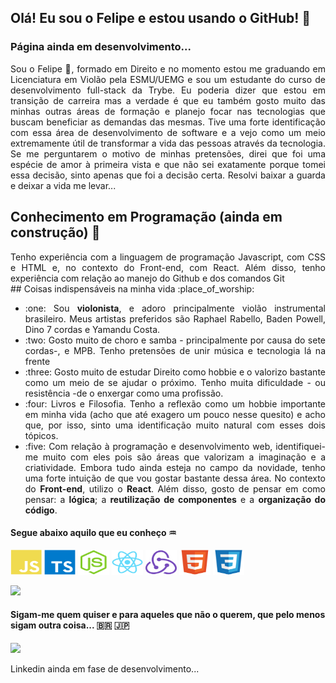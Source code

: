 ## Olá! Eu sou o Felipe e estou usando o GitHub! 👋

### Página ainda em desenvolvimento...
<div align="justify">
  Sou o Felipe 🦉, formado em Direito e no momento estou me graduando em Licenciatura em Violão pela ESMU/UEMG e sou um estudante do curso de desenvolvimento full-stack da Trybe. Eu poderia dizer que estou em transição de carreira mas a verdade é que eu também gosto muito das minhas outras áreas de formação e planejo focar nas tecnologias que buscam beneficiar as demandas das mesmas. Tive uma forte identificação com essa área de desenvolvimento de software e a vejo como um meio extremamente útil de transformar a vida das pessoas através da tecnologia. Se me perguntarem o motivo de minhas pretensões, direi que foi uma espécie de amor à primeira vista e que não sei exatamente porque tomei essa decisão, sinto apenas que foi a decisão certa. Resolvi baixar a guarda e deixar a vida me levar...
 </div>

## Conhecimento em Programação (ainda em construção) :place_of_worship:
<div align="justify">
Tenho experiência com a linguagem de programação Javascript, com CSS e HTML e, no contexto do Front-end, com React. Além disso, tenho experiência com relação ao manejo do Github e dos comandos Git
 </div>
## Coisas indispensáveis na minha vida :place_of_worship:

<ul align="justify">
  <li>:one: Sou <strong>violonista</strong>, e adoro principalmente violão instrumental brasileiro. Meus artistas preferidos são Raphael Rabello, Baden Powell, Dino 7 cordas e Yamandu Costa. </li>
  <li>:two: Gosto muito de choro e samba - principalmente por causa do sete cordas-, e MPB. Tenho pretensões de unir música e tecnologia lá na frente</li>
  <li>:three: Gosto muito de estudar Direito como hobbie e o valorizo bastante como um meio de se ajudar o próximo. Tenho muita dificuldade - ou resistência -de o enxergar como uma profissão.</li>
  <li>:four: Livros e Filosofia. Tenho a reflexão como um hobbie importante em minha vida (acho que até exagero um pouco nesse quesito) e acho que, por isso, sinto uma identificação muito natural com esses dois tópicos. </li>
  <li>:five: Com relação à programação e desenvolvimento web, identifiquei-me muito com eles pois são áreas que valorizam a imaginação e a criatividade. Embora  tudo ainda esteja no campo da novidade, tenho uma forte intuição de que vou gostar bastante dessa área. No contexto do <strong>Front-end</strong>, utilizo o <strong>React</strong>. Além disso, gosto de pensar em como pensar: a <strong>lógica</strong>; a <strong>reutilização de componentes</strong> e a <strong>organização do código</strong>. </li>
</ul>

#### Segue abaixo aquilo que eu conheço :aquarius:
<div style="display: inline_block">
  <img align="center" alt="javascript-js" height="40" width="50" src="https://raw.githubusercontent.com/devicons/devicon/master/icons/javascript/javascript-plain.svg" title="JavaScript">
  <img align="center" alt="typescript-js" height="40" width="50" src="https://raw.githubusercontent.com/devicons/devicon/master/icons/typescript/typescript-original.svg" title="TypeScript">
  <img align="center" alt="node" height="40" width="50" src="https://raw.githubusercontent.com/devicons/devicon/master/icons/nodejs/nodejs-original.svg" title="NodeJs">  
  <img align="center" alt="react" height="40" width="50" src="https://raw.githubusercontent.com/devicons/devicon/master/icons/react/react-original.svg" title="React">
  <img align="center" alt="redux" height="40" width="50" src="https://raw.githubusercontent.com/devicons/devicon/master/icons/redux/redux-original.svg" title="Redux">
  <img align="center" alt="HTML" height="40" width="50" src="https://raw.githubusercontent.com/devicons/devicon/master/icons/html5/html5-original.svg" title="HTML">
  <img align="center" alt="CSS" height="40" width="50" src="https://raw.githubusercontent.com/devicons/devicon/master/icons/css3/css3-original.svg" title="CSS">  
</div>

<div>
  <br>
  <a href="https://github.com/Ftanimoto">
  <img height="165em" src="https://github-readme-stats.vercel.app/api/top-langs/?username=Ftanimoto&layout=compact&theme=dracula"/>
  </a>
</div>

#### Sigam-me quem quiser e para aqueles que não o querem, que pelo menos sigam outra coisa... :brazil: :jp: 
 
 
 <div> 
  <a href="https://github.com/Ftanimoto" target="_blank"><img src="https://img.shields.io/badge/-LinkedIn-%230077B5?style=for-the-badge&logo=linkedin&logoColor=white" target="_blank"></a> 
  <p>Linkedin ainda em fase de desenvolvimento...</p>
</div>
<!--
**Ftanimoto/Ftanimoto** is a ✨ _special_ ✨ repository because its `README.md` (this file) appears on your GitHub profile.

Here are some ideas to get you started:

- 🔭 I’m currently working on ...
- 🌱 I’m currently learning ...
- 👯 I’m looking to collaborate on ...
- 🤔 I’m looking for help with ...
- 💬 Ask me about ...
- 📫 How to reach me: ...
- 😄 Pronouns: ...
- ⚡ Fun fact: ...
-->
